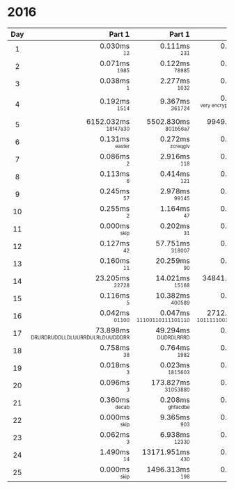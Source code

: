 # 2016

Day | Part 1 | Part 1 | Part 2 | Part 2
:---:|---:|---:|---:|---:
1 | 0.030ms <br/><sub><sup>12</sup></sub> | 0.111ms <br/><sub><sup>231</sup></sub> | 0.090ms <br/><sub><sup>4</sup></sub> | 0.293ms <br/><sub><sup>147</sup></sub> 
2 | 0.071ms <br/><sub><sup>1985</sup></sub> | 0.122ms <br/><sub><sup>78985</sup></sub> | 0.059ms <br/><sub><sup>5DB3</sup></sub> | 0.144ms <br/><sub><sup>57DD8</sup></sub> 
3 | 0.038ms <br/><sub><sup>1</sup></sub> | 2.277ms <br/><sub><sup>1032</sup></sub> | 0.076ms <br/><sub><sup>0</sup></sub> | 1.137ms <br/><sub><sup>1838</sup></sub> 
4 | 0.192ms <br/><sub><sup>1514</sup></sub> | 9.367ms <br/><sub><sup>361724</sup></sub> | 0.158ms <br/><sub><sup>very encrypted name, 343</sup></sub> | 6.605ms <br/><sub><sup>northpole object storage, 482</sup></sub> 
5 | 6152.032ms <br/><sub><sup>18f47a30</sup></sub> | 5502.830ms <br/><sub><sup>801b56a7</sup></sub> | 9949.466ms <br/><sub><sup>05ace8e3</sup></sub> | 19185.218ms <br/><sub><sup>424a0197</sup></sub> 
6 | 0.131ms <br/><sub><sup>easter</sup></sub> | 0.272ms <br/><sub><sup>zcreqgiv</sup></sub> | 0.029ms <br/><sub><sup>advent</sup></sub> | 0.006ms <br/><sub><sup>pljvorrk</sup></sub> 
7 | 0.086ms <br/><sub><sup>2</sup></sub> | 2.916ms <br/><sub><sup>118</sup></sub> | 0.148ms <br/><sub><sup>3</sup></sub> | 3.239ms <br/><sub><sup>260</sup></sub> 
8 | 0.113ms <br/><sub><sup>6</sup></sub> | 0.414ms <br/><sub><sup>121</sup></sub> | 0.130ms <br/><sub><sup>see above</sup></sub> | 0.022ms <br/><sub><sup>see above</sup></sub> 
9 | 0.245ms <br/><sub><sup>57</sup></sub> | 2.978ms <br/><sub><sup>99145</sup></sub> | 0.110ms <br/><sub><sup>242385</sup></sub> | 14.147ms <br/><sub><sup>10943094568</sup></sub> 
10 | 0.255ms <br/><sub><sup>2</sup></sub> | 1.164ms <br/><sub><sup>47</sup></sub> | 0.018ms <br/><sub><sup>30</sup></sub> | 0.003ms <br/><sub><sup>2666</sup></sub> 
11 | 0.000ms <br/><sub><sup>skip</sup></sub> | 0.202ms <br/><sub><sup>31</sup></sub> | 0.000ms <br/><sub><sup>skip</sup></sub> | 0.043ms <br/><sub><sup>55</sup></sub> 
12 | 0.127ms <br/><sub><sup>42</sup></sub> | 57.751ms <br/><sub><sup>318007</sup></sub> | 0.050ms <br/><sub><sup>42</sup></sub> | 1483.148ms <br/><sub><sup>9227661</sup></sub> 
13 | 0.160ms <br/><sub><sup>11</sup></sub> | 20.259ms <br/><sub><sup>90</sup></sub> | 0.912ms <br/><sub><sup>151</sup></sub> | 1.159ms <br/><sub><sup>135</sup></sub> 
14 | 23.205ms <br/><sub><sup>22728</sup></sub> | 14.021ms <br/><sub><sup>15168</sup></sub> | 34841.235ms <br/><sub><sup>22551</sup></sub> | 30234.495ms <br/><sub><sup>20864</sup></sub> 
15 | 0.116ms <br/><sub><sup>5</sup></sub> | 10.382ms <br/><sub><sup>400589</sup></sub> | 0.105ms <br/><sub><sup>85</sup></sub> | 72.940ms <br/><sub><sup>3045959</sup></sub> 
16 | 0.042ms <br/><sub><sup>01100</sup></sub> | 0.047ms <br/><sub><sup>11100110111101110</sup></sub> | 2712.794ms <br/><sub><sup>10111110011110111</sup></sub> | 2078.780ms <br/><sub><sup>10001101010000101</sup></sub> 
17 | 73.898ms <br/><sub><sup>DRURDRUDDLLDLUURRDULRLDUUDDDRR</sup></sub> | 49.294ms <br/><sub><sup>DUDRDLRRRD</sup></sub> | 0.318ms <br/><sub><sup>830</sup></sub> | 0.136ms <br/><sub><sup>502</sup></sub> 
18 | 0.758ms <br/><sub><sup>38</sup></sub> | 0.764ms <br/><sub><sup>1982</sup></sub> | 0.000ms <br/><sub><sup>skip</sup></sub> | 1620.947ms <br/><sub><sup>20005203</sup></sub> 
19 | 0.018ms <br/><sub><sup>3</sup></sub> | 0.023ms <br/><sub><sup>1815603</sup></sub> | 0.028ms <br/><sub><sup>2</sup></sub> | 0.002ms <br/><sub><sup>1410630</sup></sub> 
20 | 0.096ms <br/><sub><sup>3</sup></sub> | 173.827ms <br/><sub><sup>31053880</sup></sub> | 0.000ms <br/><sub><sup>skip</sup></sub> | 0.073ms <br/><sub><sup>117</sup></sub> 
21 | 0.360ms <br/><sub><sup>decab</sup></sub> | 0.208ms <br/><sub><sup>ghfacdbe</sup></sub> | 0.000ms <br/><sub><sup>skip</sup></sub> | 0.354ms <br/><sub><sup>fhgcdaeb</sup></sub> 
22 | 0.000ms <br/><sub><sup>skip</sup></sub> | 9.365ms <br/><sub><sup>903</sup></sub> | 0.000ms <br/><sub><sup>skip</sup></sub> | 7.819ms <br/><sub><sup>215</sup></sub> 
23 | 0.062ms <br/><sub><sup>3</sup></sub> | 6.938ms <br/><sub><sup>12330</sup></sub> | 0.000ms <br/><sub><sup>skip</sup></sub> | 97429.446ms <br/><sub><sup>479008890</sup></sub> 
24 | 1.490ms <br/><sub><sup>14</sup></sub> | 13171.951ms <br/><sub><sup>430</sup></sub> | 0.000ms <br/><sub><sup>skip</sup></sub> | 0.779ms <br/><sub><sup>700</sup></sub> 
25 | 0.000ms <br/><sub><sup>skip</sup></sub> | 1496.313ms <br/><sub><sup>198</sup></sub> | 0.000ms <br/><sub><sup>skip</sup></sub> | 0.037ms <br/><sub><sup>Happy Xmas!</sup></sub> 
